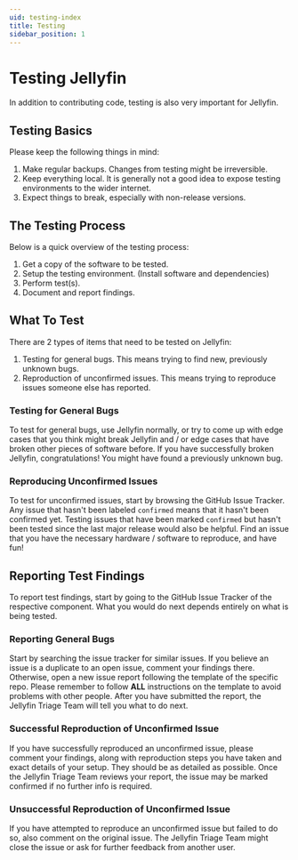 ```yaml
---
uid: testing-index
title: Testing
sidebar_position: 1
---
```


# Testing Jellyfin

In addition to contributing code, testing is also very important for Jellyfin.

## Testing Basics

Please keep the following things in mind:

1. Make regular backups. Changes from testing might be irreversible.
2. Keep everything local. It is generally not a good idea to expose testing environments to the wider internet.
3. Expect things to break, especially with non-release versions.

## The Testing Process

Below is a quick overview of the testing process:

1. Get a copy of the software to be tested.
2. Setup the testing environment. (Install software and dependencies)
3. Perform test(s).
4. Document and report findings.

## What To Test

There are 2 types of items that need to be tested on Jellyfin:

1. Testing for general bugs. This means trying to find new, previously unknown bugs.
2. Reproduction of unconfirmed issues. This means trying to reproduce issues someone else has reported.

### Testing for General Bugs

To test for general bugs, use Jellyfin normally, or try to come up with edge cases that you think might break Jellyfin and / or edge cases that have broken other pieces of software before. If you have successfully broken Jellyfin, congratulations! You might have found a previously unknown bug.

### Reproducing Unconfirmed Issues

To test for unconfirmed issues, start by browsing the GitHub Issue Tracker. Any issue that hasn't been labeled `confirmed` means that it hasn't been confirmed yet. Testing issues that have been marked `confirmed` but hasn't been tested since the last major release would also be helpful. Find an issue that you have the necessary hardware / software to reproduce, and have fun!

## Reporting Test Findings

To report test findings, start by going to the GitHub Issue Tracker of the respective component. What you would do next depends entirely on what is being tested.

### Reporting General Bugs

Start by searching the issue tracker for similar issues. If you believe an issue is a duplicate to an open issue, comment your findings there. Otherwise, open a new issue report following the template of the specific repo. Please remember to follow **ALL** instructions on the template to avoid problems with other people. After you have submitted the report, the Jellyfin Triage Team will tell you what to do next.

### Successful Reproduction of Unconfirmed Issue

If you have successfully reproduced an unconfirmed issue, please comment your findings, along with reproduction steps you have taken and exact details of your setup. They should be as detailed as possible. Once the Jellyfin Triage Team reviews your report, the issue may be marked confirmed if no further info is required.

### Unsuccessful Reproduction of Unconfirmed Issue

If you have attempted to reproduce an unconfirmed issue but failed to do so, also comment on the original issue. The Jellyfin Triage Team might close the issue or ask for further feedback from another user.
